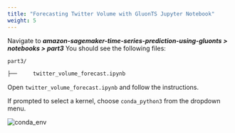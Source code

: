 ```yaml
---
title: "Forecasting Twitter Volume with GluonTS Jupyter Notebook"
weight: 5
---
```

Navigate to
***amazon-sagemaker-time-series-prediction-using-gluonts > notebooks > part3***
You should see the following files:

```bash
part3/

├──  	twitter_volume_forecast.ipynb
```

Open `twitter_volume_forecast.ipynb` and follow the instructions.

If prompted to select a kernel, choose `conda_python3` from the dropdown menu.

![conda_env](/images/labs/conda_py3.png?width=50pc)
